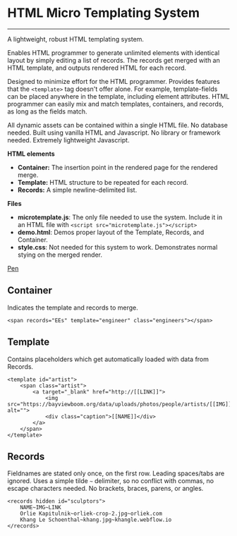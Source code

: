 # HTML Micro Templating System
---------------------------

A lightweight, robust HTML templating system. 

Enables HTML programmer to generate unlimited elements with identical layout by simply editing a list of records. The records get merged with an HTML template, and outputs rendered HTML for each record. 

Designed to minimize effort for the HTML programmer. Provides features that the `<template>` tag doesn't offer alone. For example, template-fields can be placed anywhere in the template, including element attributes. HTML programmer can easily mix and match templates, containers, and records, as long as the fields match. 

All dynamic assets can be contained within a single HTML file. No database needed. Built using vanilla HTML and Javascript. No library or framework needed. Extremely lightweight Javascript. 

**HTML elements**

 - **Container:** The insertion point in the rendered page for the rendered merge.
 - **Template:** HTML structure to be repeated for each record. 
 - **Records:** A simple newline-delimited list. 
 
**Files**
 - **microtemplate.js**: The only file needed to use the system. Include it in an HTML file with `<script src="microtemplate.js"></script>`
 - **demo.html**: Demos proper layout of the Template, Records, and Container. 
 - **style.css**: Not needed for this system to work. Demonstrates normal stying on the merged render. 

[Pen](https://codepen.io/johnaweiss/pen/OJEEomJ)

## Container

Indicates the template and records to merge. 

`<span records="EEs" template="engineer" class="engineers"></span>`

## Template

Contains placeholders which get automatically loaded with data from Records. 

```
<template id="artist">
	<span class="artist">
		<a target="_blank" href="http://[[LINK]]">
			<img src="https://bayviewboom.org/data/uploads/photos/people/artists/[[IMG]]" alt="">
			<div class="caption">[[NAME]]</div>
		</a>
	</span>
</template> 
```

## Records

Fieldnames are stated only once, on the first row. Leading spaces/tabs are ignored. Uses a simple tilde `~` delimiter, so no conflict with commas, no escape characters needed. No brackets, braces, parens, or angles. 

```
<records hidden id="sculptors">
	NAME~IMG~LINK
	Orlie Kapitulnik~orliek-crop-2.jpg~orliek.com
	Khang Le Schoenthal~khang.jpg~khangle.webflow.io
</records>
```
